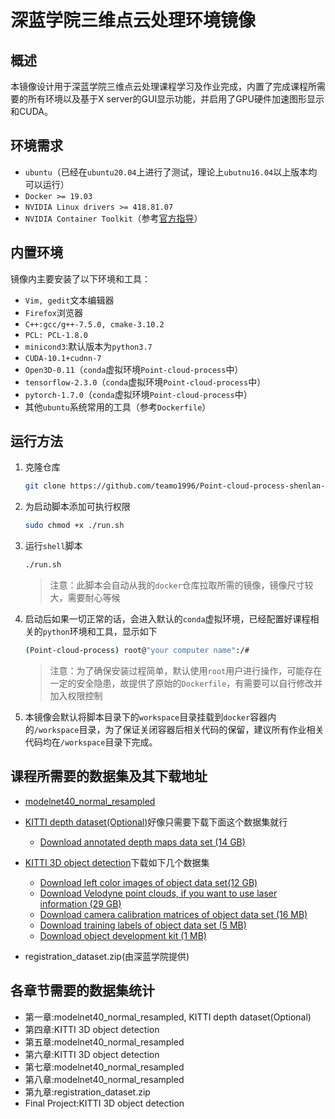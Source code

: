 # 深蓝学院三维点云处理环境镜像

## 概述

本镜像设计用于深蓝学院三维点云处理课程学习及作业完成，内置了完成课程所需要的所有环境以及基于X server的GUI显示功能，并启用了GPU硬件加速图形显示和CUDA。

## 环境需求
* `ubuntu`（已经在`ubuntu20.04`上进行了测试，理论上`ubutnu16.04`以上版本均可以运行）
* `Docker >= 19.03`
* `NVIDIA Linux drivers >= 418.81.07`
* `NVIDIA Container Toolkit`（参考[官方指导](https://docs.nvidia.com/datacenter/cloud-native/container-toolkit/install-guide.html#docker%5D)）


## 内置环境
镜像内主要安装了以下环境和工具：
* `Vim, gedit`文本编辑器
* `Firefox`浏览器
* `C++:gcc/g++-7.5.0, cmake-3.10.2`
* `PCL: PCL-1.8.0`
* `minicond3`:默认版本为`python3.7`
* `CUDA-10.1+cudnn-7`
* `Open3D-0.11`（`conda`虚拟环境`Point-cloud-process`中）
* `tensorflow-2.3.0`（`conda`虚拟环境`Point-cloud-process`中）
* `pytorch-1.7.0`（`conda`虚拟环境`Point-cloud-process`中）
* 其他`ubuntu`系统常用的工具（参考`Dockerfile`）

## 运行方法
1. 克隆仓库
    ```bash
    git clone https://github.com/teamo1996/Point-cloud-process-shenlan-docker-image.git
    ```
2. 为启动脚本添加可执行权限
    ```bash
    sudo chmod +x ./run.sh
    ```
3. 运行`shell`脚本
    ```bash
    ./run.sh
    ```
    > 注意：此脚本会自动从我的`docker`仓库拉取所需的镜像，镜像尺寸较大，需要耐心等候
4. 启动后如果一切正常的话，会进入默认的`conda`虚拟环境，已经配置好课程相关的`python`环境和工具，显示如下
    ```bash
    (Point-cloud-process) root@"your computer name":/# 
      ```
    > 注意：为了确保安装过程简单，默认使用`root`用户进行操作，可能存在一定的安全隐患，故提供了原始的`Dockerfile`，有需要可以自行修改并加入权限控制

5. 本镜像会默认将脚本目录下的`workspace`目录挂载到`docker`容器内的`/workspace`目录，为了保证关闭容器后相关代码的保留，建议所有作业相关代码均在`/workspace`目录下完成。

## 课程所需要的数据集及其下载地址
* [modelnet40_normal_resampled](https://shapenet.cs.stanford.edu/media/modelnet40_normal_resampled.zip)
* [KITTI depth dataset(Optional)](http://www.cvlibs.net/datasets/kitti/eval_depth_all.php)好像只需要下载下面这个数据集就行
    * [Download annotated depth maps data set (14 GB)](http://www.cvlibs.net/download.php?)
* [KITTI 3D object detection](http://www.cvlibs.net/datasets/kitti/eval_object.php?obj_benchmark=3d)下载如下几个数据集
  * [Download left color images of object data set(12 GB)](http://www.cvlibs.net/download.php?file=data_object_image_2.zip)
  * [Download Velodyne point clouds, if you want to use laser information (29 GB)](http://www.cvlibs.net/download.php?file=data_object_velodyne.zip)
  * [Download camera calibration matrices of object data set (16 MB)](http://www.cvlibs.net/download.php?file=data_object_calib.zip)
  * [Download training labels of object data set (5 MB)](http://www.cvlibs.net/download.php?file=data_object_label_2.zip)
  * [Download object development kit (1 MB)](https://s3.eu-central-1.amazonaws.com/avg-kitti/devkit_object.zip)
  
* registration_dataset.zip(由深蓝学院提供)

## 各章节需要的数据集统计
* 第一章:modelnet40_normal_resampled, KITTI depth dataset(Optional)
* 第四章:KITTI 3D object detection
* 第五章:modelnet40_normal_resampled
* 第六章:KITTI 3D object detection
* 第七章:modelnet40_normal_resampled
* 第八章:modelnet40_normal_resampled
* 第九章:registration_dataset.zip
* Final Project:KITTI 3D object detection